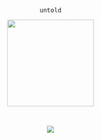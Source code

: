      

<p align="center">
  <br>
  <samp>
    untold
 </p>
 
<p align="center">
   <img src="https://media3.giphy.com/media/vMSXa7KFGx49aeeXhe/200.gif" width="200">

  
</p>
 <br/>
  
<p align="center"><img align="center" src="https://github-readme-stats.vercel.app/api/top-langs/?username=enforcd&theme=dark&layout=compact" /> <br />



<br />
